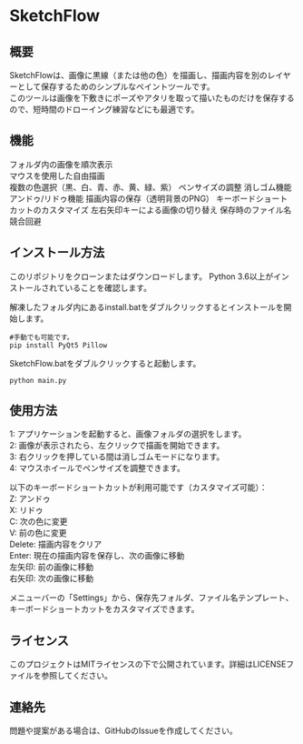 # SketchFlow  

## 概要
SketchFlowは、画像に黒線（または他の色）を描画し、描画内容を別のレイヤーとして保存するためのシンプルなペイントツールです。  
このツールは画像を下敷きにポーズやアタリを取って描いたものだけを保存するので、短時間のドローイング練習などにも最適です。
  
## 機能
フォルダ内の画像を順次表示  
マウスを使用した自由描画  
複数の色選択（黒、白、青、赤、黄、緑、紫）
ペンサイズの調整
消しゴム機能
アンドゥ/リドゥ機能
描画内容の保存（透明背景のPNG）
キーボードショートカットのカスタマイズ
左右矢印キーによる画像の切り替え
保存時のファイル名競合回避
  
## インストール方法
このリポジトリをクローンまたはダウンロードします。
Python 3.6以上がインストールされていることを確認します。

解凍したフォルダ内にあるinstall.batをダブルクリックするとインストールを開始します。  
~~~
#手動でも可能です。
pip install PyQt5 Pillow
~~~
  
SketchFlow.batをダブルクリックすると起動します。
~~~
python main.py
~~~
  
## 使用方法
1: アプリケーションを起動すると、画像フォルダの選択をします。  
2: 画像が表示されたら、左クリックで描画を開始できます。  
3: 右クリックを押している間は消しゴムモードになります。  
4: マウスホイールでペンサイズを調整できます。  
  
以下のキーボードショートカットが利用可能です（カスタマイズ可能）：  
Z: アンドゥ  
X: リドゥ  
C: 次の色に変更  
V: 前の色に変更  
Delete: 描画内容をクリア  
Enter: 現在の描画内容を保存し、次の画像に移動  
左矢印: 前の画像に移動  
右矢印: 次の画像に移動  
  
メニューバーの「Settings」から、保存先フォルダ、ファイル名テンプレート、キーボードショートカットをカスタマイズできます。

## ライセンス
このプロジェクトはMITライセンスの下で公開されています。詳細はLICENSEファイルを参照してください。

## 連絡先
問題や提案がある場合は、GitHubのIssueを作成してください。
